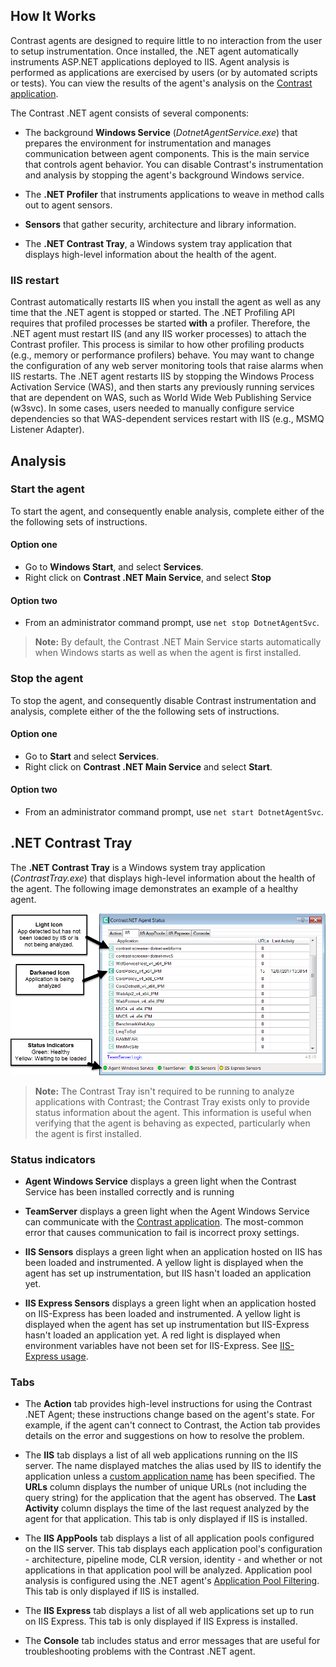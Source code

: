 <!--
title: ".NET Agent Supported Technologies"
description: "General Usage of the Contrast .NET Agent"
tags: "installation usage agent .Net"
-->

## How It Works

Contrast agents are designed to require little to no interaction from the user to setup instrumentation. Once installed, the .NET agent automatically instruments ASP.NET applications deployed to IIS. Agent analysis is performed as applications are exercised by users (or by automated scripts or tests). You can view the results of the agent's analysis on the [Contrast application](https://app.contrastsecurity.com).

The Contrast .NET agent consists of several components:

* The background **Windows Service** (*DotnetAgentService.exe*) that prepares the environment for instrumentation and manages communication between agent components. This is the main service that controls agent behavior. You can disable Contrast's instrumentation and analysis by stopping the agent's background Windows service. 

* The **.NET Profiler** that instruments applications to weave in method calls out to agent sensors. 

* **Sensors** that gather security, architecture and library information. 

* The **.NET Contrast Tray**, a Windows system tray application that displays high-level information about the health of the agent.

### IIS restart

Contrast automatically restarts IIS when you install the agent as well as any time that the .NET agent is stopped or started. The .NET Profiling API requires that profiled processes be started **with** a profiler. Therefore, the .NET agent must restart IIS (and any IIS worker processes) to attach the Contrast profiler. This process is similar to how other profiling products (e.g., memory or performance profilers) behave. You may want to change the configuration of any web server monitoring tools that raise alarms when IIS restarts. The .NET agent restarts IIS by stopping the Windows Process Activation Service (WAS), and then starts any previously running services that are dependent on WAS, such as World Wide Web Publishing Service (w3svc). In some cases, users needed to manually configure service dependencies so that WAS-dependent services restart with IIS (e.g., MSMQ Listener Adapter). 

## Analysis

### Start the agent 

To start the agent, and consequently enable analysis, complete either of the the following sets of instructions. 

#### Option one

* Go to **Windows Start**, and select **Services**.
* Right click on **Contrast .NET Main Service**, and select **Stop**

#### Option two 

* From an administrator command prompt, use `net stop DotnetAgentSvc`.

>**Note:** By default, the Contrast .NET Main Service starts automatically when Windows starts as well as when the agent is first installed.

### Stop the agent 

To stop the agent, and consequently disable Contrast instrumentation and analysis, complete either of the the following sets of instructions. 

#### Option one

* Go to **Start** and select **Services**.  
* Right click on **Contrast .NET Main Service** and select **Start**. 

#### Option two

* From an administrator command prompt, use `net start DotnetAgentSvc`.

## .NET Contrast Tray          

The **.NET Contrast Tray** is a Windows system tray application (*ContrastTray.exe*) that displays high-level information about the health of the agent. The following image demonstrates an example of a healthy agent.

<a href="assets/images/UsingTray.png" rel="lightbox" title="Healthy Agent"><img class="thumbnail" src="assets/images/UsingTray.png"/></a>

>**Note:** The Contrast Tray isn't required to be running to analyze applications with Contrast; the Contrast Tray exists only to provide status information about the agent. This information is useful when verifying that the agent is behaving as expected, particularly when the agent is first installed.

### Status indicators 

* **Agent Windows Service** displays a green light when the Contrast Service has been installed correctly and is running

* **TeamServer** displays a green light when the Agent Windows Service can communicate with the [Contrast application](https://app.contrastsecurity.com). The most-common error that causes communication to fail is incorrect proxy settings.

* **IIS Sensors** displays a green light when an application hosted on IIS has been loaded and instrumented. A yellow light is displayed when the agent has set up instrumentation, but IIS hasn't loaded an application yet. 

* **IIS Express Sensors** displays a green light when an application hosted on IIS-Express has been loaded and instrumented. A yellow light is displayed when the agent has set up instrumentation but IIS-Express hasn't loaded an application yet. A red light is displayed when environment variables have not been set for IIS-Express. See [IIS-Express usage](installation-netusage.html#iisexpress).

### Tabs

* The **Action** tab provides high-level instructions for using the Contrast .NET Agent; these instructions change based on the agent's state. For example, if the agent can't connect to Contrast, the Action tab provides details on the error and suggestions on how to resolve the problem. 

* The **IIS** tab displays a list of all web applications running on the IIS server. The name displayed matches the alias used by IIS to identify the application unless a [custom application name](installation-netconfig.html#appname) has been specified. The **URLs** column displays the number of unique URLs (not including the query string) for the application that the agent has observed. The **Last Activity** column displays the time of the last request analyzed by the agent for that application. This tab is only displayed if IIS is installed.

* The **IIS AppPools** tab displays a list of all application pools configured on the IIS server. This tab displays each application pool's configuration - architecture, pipeline mode, CLR version, identity - and whether or not applications in that application pool will be analyzed. Application pool analysis is configured using the .NET agent's [Application Pool Filtering](installation-netusage.html#iis). This tab is only displayed if IIS is installed.

* The **IIS Express** tab displays a list of all web applications set up to run on IIS Express. This tab is only displayed if IIS Express is installed.

* The **Console** tab includes status and error messages that are useful for troubleshooting problems with the Contrast .NET agent.

